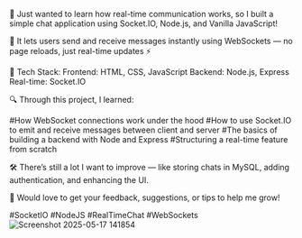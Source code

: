🚀 Just wanted to learn how real-time communication works, so I built a simple chat application using Socket.IO, Node.js, and Vanilla JavaScript!

💬 It lets users send and receive messages instantly using WebSockets — no page reloads, just real-time updates ⚡

🔧 Tech Stack:
Frontend: HTML, CSS, JavaScript
Backend: Node.js, Express
Real-time: Socket.IO

🔍 Through this project, I learned:

#How WebSocket connections work under the hood
#How to use Socket.IO to emit and receive messages between client and server
#The basics of building a backend with Node and Express
#Structuring a real-time feature from scratch

🛠 There’s still a lot I want to improve — like storing chats in MySQL, adding authentication, and enhancing the UI.

📣 Would love to get your feedback, suggestions, or tips to help me grow!

#SocketIO #NodeJS #RealTimeChat #WebSockets 
![Screenshot 2025-05-17 141854](https://github.com/user-attachments/assets/b42a2a22-bbca-49ad-98c7-c49aaec4c96b)
